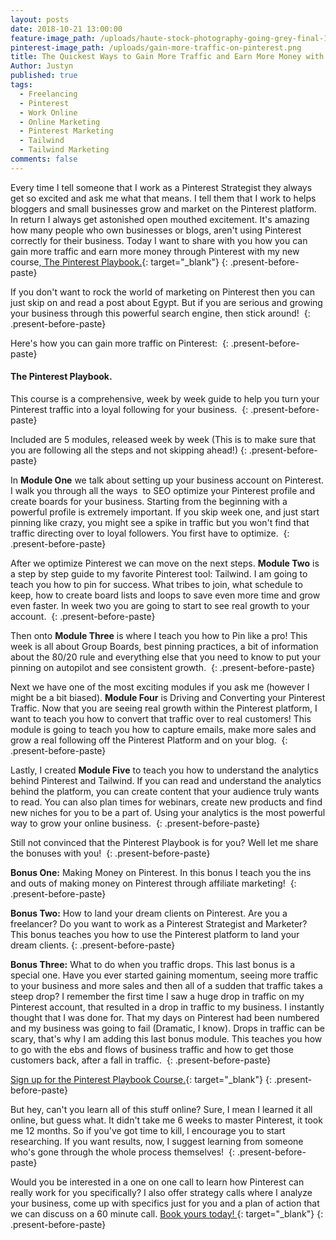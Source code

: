 ```yaml
---
layout: posts
date: 2018-10-21 13:00:00
feature-image_path: /uploads/haute-stock-photography-going-grey-final-1.jpg
pinterest-image_path: /uploads/gain-more-traffic-on-pinterest.png
title: The Quickest Ways to Gain More Traffic and Earn More Money with Pinterest
Author: Justyn
published: true
tags:
  - Freelancing
  - Pinterest
  - Work Online
  - Online Marketing
  - Pinterest Marketing
  - Tailwind
  - Tailwind Marketing
comments: false
---
```


Every time I tell someone that I work as a Pinterest Strategist they always get so excited and ask me what that means. I tell them that I work to helps bloggers and small businesses grow and market on the Pinterest platform. In return I always get astonished open mouthed excitement. It's amazing how many people who own businesses or blogs, aren't using Pinterest correctly for their business. Today I want to share with you how you can gain more traffic and earn more money through Pinterest with my new course,[ The Pinterest Playbook.](https://justynjen.teachable.com/p/pinterest-playbook-course){: target="_blank"}
{: .present-before-paste}

If you don't want to rock the world of marketing on Pinterest then you can just skip on and read a post about Egypt. But if you are serious and growing your business through this powerful search engine, then stick around! 
{: .present-before-paste}

Here's how you can gain more traffic on Pinterest: 
{: .present-before-paste}

#### The Pinterest Playbook.

This course is a comprehensive, week by week guide to help you turn your Pinterest traffic into a loyal following for your business. 
{: .present-before-paste}

Included are 5 modules, released week by week (This is to make sure that you are following all the steps and not skipping ahead!)
{: .present-before-paste}

In **Module One** we talk about setting up your business account on Pinterest. I walk you through all the ways  to SEO optimize your Pinterest profile and create boards for your business. Starting from the beginning with a powerful profile is extremely important. If you skip week one, and just start pinning like crazy, you might see a spike in traffic but you won't find that traffic directing over to loyal followers. You first have to optimize. 
{: .present-before-paste}

After we optimize Pinterest we can move on the next steps. **Module Two** is a step by step guide to my favorite Pinterest tool: Tailwind. I am going to teach you how to pin for success. What tribes to join, what schedule to keep, how to create board lists and loops to save even more time and grow even faster. In week two you are going to start to see real growth to your account. 
{: .present-before-paste}

Then onto **Module Three** is where I teach you how to Pin like a pro! This week is all about Group Boards, best pinning practices, a bit of information about the 80/20 rule and everything else that you need to know to put your pinning on autopilot and see consistent growth. 
{: .present-before-paste}

Next we have one of the most exciting modules if you ask me (however I might be a bit biased). **Module Four** is Driving and Converting your Pinterest Traffic. Now that you are seeing real growth within the Pinterest platform, I want to teach you how to convert that traffic over to real customers! This module is going to teach you how to capture emails, make more sales and grow a real following off the Pinterest Platform and on your blog. 
{: .present-before-paste}

Lastly, I created **Module Five** to teach you how to understand the analytics behind Pinterest and Tailwind. If you can read and understand the analytics behind the platform, you can create content that your audience truly wants to read. You can also plan times for webinars, create new products and find new niches for you to be a part of. Using your analytics is the most powerful way to grow your online business. 
{: .present-before-paste}

Still not convinced that the Pinterest Playbook is for you? Well let me share the bonuses with you! 
{: .present-before-paste}

**Bonus One:** Making Money on Pinterest. In this bonus I teach you the ins and outs of making money on Pinterest through affiliate marketing! 
{: .present-before-paste}

**Bonus Two:** How to land your dream clients on Pinterest. Are you a freelancer? Do you want to work as a Pinterest Strategist and Marketer? This bonus teaches you how to use the Pinterest platform to land your dream clients.
{: .present-before-paste}

**Bonus Three:** What to do when you traffic drops. This last bonus is a special one. Have you ever started gaining momentum, seeing more traffic to your business and more sales and then all of a sudden that traffic takes a steep drop? I remember the first time I saw a huge drop in traffic on my Pinterest account, that resulted in a drop in traffic to my business. I instantly thought that I was done for. That my days on Pinterest had been numbered and my business was going to fail (Dramatic, I know). Drops in traffic can be scary, that's why I am adding this last bonus module. This teaches you how to go with the ebs and flows of business traffic and how to get those customers back, after a fall in traffic. 
{: .present-before-paste}

[Sign up for the Pinterest Playbook Course.](https://justynjen.teachable.com/p/pinterest-playbook-course){: target="_blank"}
{: .present-before-paste}

But hey, can't you learn all of this stuff online? Sure, I mean I learned it all online, but guess what. It didn't take me 6 weeks to master Pinterest, it took me 12 months. So if you've got time to kill, I encourage you to start researching. If you want results, now, I suggest learning from someone who's gone through the whole process themselves! 
{: .present-before-paste}

Would you be interested in a one on one call to learn how Pinterest can really work for you specifically? I also offer strategy calls where I analyze your business, come up with specifics just for you and a plan of action that we can discuss on a 60 minute call. [Book yours today! ](https://calendly.com/justyngourdin/pinterest-marketing-strategy-call){: target="_blank"}
{: .present-before-paste}